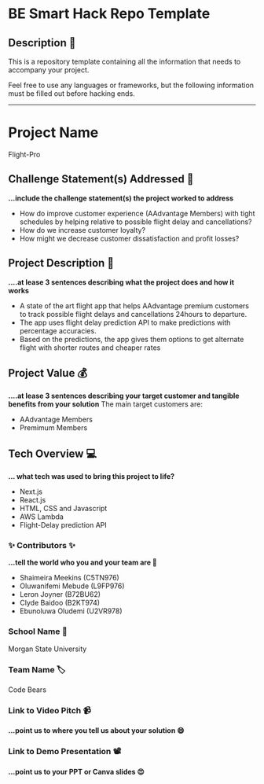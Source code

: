 # BE Smart Hack Repo Template

## Description 🚨 
This is a repository template containing all the information that needs to accompany your project.

Feel free to use any languages or frameworks, but the following information must be filled out before hacking ends.
___________


# Project Name
Flight-Pro


## Challenge Statement(s) Addressed 🎯
**...include the challenge statement(s) the project worked to address**
* How do improve customer experience (AAdvantage Members) with tight schedules by helping relative to possible
  flight delay and cancellations?
* How do we increase customer loyalty?
* How might we decrease customer dissatisfaction and profit losses?

    
## Project Description 🤯
**....at lease 3 sentences describing what the project does and how it works**
* A state of the art flight app that helps AAdvantage premium customers to track possible flight delays and cancellations 
24hours to departure. 
* The app uses flight delay prediction API to make predictions with percentage accuracies.
* Based on the predictions, the app gives them options to get alternate flight with shorter routes and cheaper rates

  
## Project Value 💰
**....at lease 3 sentences describing your target customer and tangible benefits from your solution**
The main target customers are:
* AAdvantage Members
* Premimum Members
  

## Tech Overview 💻
**... what tech was used to bring this project to life?**
* Next.js
* React.js
* HTML, CSS and Javascript
* AWS Lambda
* Flight-Delay prediction API


### ✨ Contributors ✨
**...tell the world who you and your team are 🙂**
* Shaimeira Meekins (C5TN976)
* Oluwanifemi Mebude (L9FP976)
* Leron Joyner (B72BU62)
* Clyde Baidoo (B2KT974)
* Ebunoluwa Oludemi (U2VR978)

  
### School Name 🏫
Morgan State University


### Team Name 🏷
Code Bears

### Link to Video Pitch 📹
**...point us to where you tell us about your solution 😄**

### Link to Demo Presentation 📽
**...point us to your PPT or Canva slides 😍**


